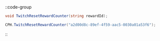 ::code-group
  ```csharp [Method]
  void TwitchResetRewardCounter(string rewardId);
  ```
  ```csharp [Example]
  CPH.TwitchResetRewardCounter("a2d00d8c-89ef-4f59-aac5-0030a01a53f6");
  ```
::